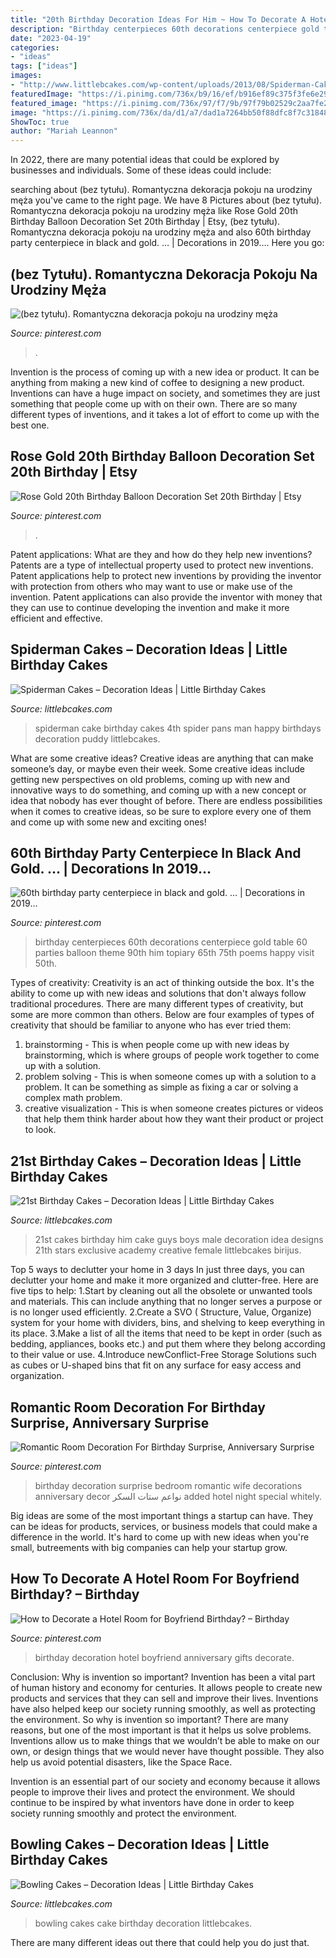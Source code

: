 ```yaml
---
title: "20th Birthday Decoration Ideas For Him ~ How To Decorate A Hotel Room For Boyfriend Birthday? – Birthday"
description: "Birthday centerpieces 60th decorations centerpiece gold table 60 parties balloon theme 90th him topiary 65th 75th poems happy visit 50th"
date: "2023-04-19"
categories:
- "ideas"
tags: ["ideas"]
images:
- "http://www.littlebcakes.com/wp-content/uploads/2013/08/Spiderman-Cake-Pans.jpg"
featuredImage: "https://i.pinimg.com/736x/b9/16/ef/b916ef89c375f3fe6e29d0292a38a90c.jpg"
featured_image: "https://i.pinimg.com/736x/97/f7/9b/97f79b02529c2aa7fe2c0f6ec5b4ecc0.jpg"
image: "https://i.pinimg.com/736x/da/d1/a7/dad1a7264bb50f88dfc8f7c318482ccb--birthday-party-centerpieces--birthday-party-ideas.jpg?b=t"
ShowToc: true
author: "Mariah Leannon"
---
```



In 2022, there are many potential ideas that could be explored by businesses and individuals. Some of these ideas could include: 

	

		
searching about (bez tytułu). Romantyczna dekoracja pokoju na urodziny męża you've came to the right page. We have 8 Pictures about (bez tytułu). Romantyczna dekoracja pokoju na urodziny męża like Rose Gold 20th Birthday Balloon Decoration Set 20th Birthday | Etsy, (bez tytułu). Romantyczna dekoracja pokoju na urodziny męża and also 60th birthday party centerpiece in black and gold. … | Decorations in 2019…. Here you go:
		
    
## (bez Tytułu). Romantyczna Dekoracja Pokoju Na Urodziny Męża

<img loading=lazy src="https://i.pinimg.com/736x/11/fb/ae/11fbaef8ff4521193a2d6e22d6aea278.jpg" onerror="this.onerror=null;this.src='https://tse3.mm.bing.net/th?id=OIP.OSYP7rFir5WGosIUvvc6QQHaJ3&amp;pid=15.1';" alt="(bez tytułu). Romantyczna dekoracja pokoju na urodziny męża">

_Source: pinterest.com_

>. 

	

Invention is the process of coming up with a new idea or product. It can be anything from making a new kind of coffee to designing a new product. Inventions can have a huge impact on society, and sometimes they are just something that people come up with on their own. There are so many different types of inventions, and it takes a lot of effort to come up with the best one.

    
## Rose Gold 20th Birthday Balloon Decoration Set 20th Birthday | Etsy

<img loading=lazy src="https://i.pinimg.com/736x/b9/16/ef/b916ef89c375f3fe6e29d0292a38a90c.jpg" onerror="this.onerror=null;this.src='https://tse2.mm.bing.net/th?id=OIP.eV2rZI4fatjkn2E0muhGAgHaHa&amp;pid=15.1';" alt="Rose Gold 20th Birthday Balloon Decoration Set 20th Birthday | Etsy">

_Source: pinterest.com_

>. 

	

Patent applications: What are they and how do they help new inventions?
Patents are a type of intellectual property used to protect new inventions. Patent applications help to protect new inventions by providing the inventor with protection from others who may want to use or make use of the invention. Patent applications can also provide the inventor with money that they can use to continue developing the invention and make it more efficient and effective.

    
## Spiderman Cakes – Decoration Ideas | Little Birthday Cakes

<img loading=lazy src="http://www.littlebcakes.com/wp-content/uploads/2013/08/Spiderman-Cake-Pans.jpg" onerror="this.onerror=null;this.src='https://tse3.mm.bing.net/th?id=OIP.-_z-ohoCwddKZnTlOgULfgHaF9&amp;pid=15.1';" alt="Spiderman Cakes – Decoration Ideas | Little Birthday Cakes">

_Source: littlebcakes.com_

>spiderman cake birthday cakes 4th spider pans man happy birthdays decoration puddy littlebcakes. 

	

What are some creative ideas?
Creative ideas are anything that can make someone’s day, or maybe even their week. Some creative ideas include getting new perspectives on old problems, coming up with new and innovative ways to do something, and coming up with a new concept or idea that nobody has ever thought of before. There are endless possibilities when it comes to creative ideas, so be sure to explore every one of them and come up with some new and exciting ones!

    
## 60th Birthday Party Centerpiece In Black And Gold. … | Decorations In 2019…

<img loading=lazy src="https://i.pinimg.com/736x/da/d1/a7/dad1a7264bb50f88dfc8f7c318482ccb--birthday-party-centerpieces--birthday-party-ideas.jpg?b=t" onerror="this.onerror=null;this.src='https://tse2.mm.bing.net/th?id=OIP.xPtTIbdBwlTGBSbmGDAZ1QHaJ4&amp;pid=15.1';" alt="60th birthday party centerpiece in black and gold. … | Decorations in 2019…">

_Source: pinterest.com_

>birthday centerpieces 60th decorations centerpiece gold table 60 parties balloon theme 90th him topiary 65th 75th poems happy visit 50th. 

	

Types of creativity:
Creativity is an act of thinking outside the box. It's the ability to come up with new ideas and solutions that don't always follow traditional procedures. 
There are many different types of creativity, but some are more common than others. Below are four examples of types of creativity that should be familiar to anyone who has ever tried them: 

1) brainstorming - This is when people come up with new ideas by brainstorming, which is where groups of people work together to come up with a solution.
2) problem solving - This is when someone comes up with a solution to a problem. It can be something as simple as fixing a car or solving a complex math problem.
3) creative visualization - This is when someone creates pictures or videos that help them think harder about how they want their product or project to look.

    
## 21st Birthday Cakes – Decoration Ideas | Little Birthday Cakes

<img loading=lazy src="http://www.littlebcakes.com/wp-content/uploads/2014/02/21st-Birthday-Cakes-Ideas-1024x768.jpg" onerror="this.onerror=null;this.src='https://tse4.mm.bing.net/th?id=OIP.HsSGV4GfjytRJmGV4J7c_QHaFj&amp;pid=15.1';" alt="21st Birthday Cakes – Decoration Ideas | Little Birthday Cakes">

_Source: littlebcakes.com_

>21st cakes birthday him cake guys boys male decoration idea designs 21th stars exclusive academy creative female littlebcakes birijus. 

	

Top 5 ways to declutter your home in 3 days
In just three days, you can declutter your home and make it more organized and clutter-free. Here are five tips to help:
1.Start by cleaning out all the obsolete or unwanted tools and materials. This can include anything that no longer serves a purpose or is no longer used efficiently.
2.Create a SVO ( Structure, Value, Organize) system for your home with dividers, bins, and shelving to keep everything in its place.
3.Make a list of all the items that need to be kept in order (such as bedding, appliances, books etc.) and put them where they belong according to their value or use.
4.Introduce newConflict-Free Storage Solutions such as cubes or U-shaped bins that fit on any surface for easy access and organization.      
    
## Romantic Room Decoration For Birthday Surprise, Anniversary Surprise

<img loading=lazy src="https://i.pinimg.com/736x/97/f7/9b/97f79b02529c2aa7fe2c0f6ec5b4ecc0.jpg" onerror="this.onerror=null;this.src='https://tse4.mm.bing.net/th?id=OIP.-EzfxDDtFY-oGR6U-_s_igHaJ4&amp;pid=15.1';" alt="Romantic Room Decoration For Birthday Surprise, Anniversary Surprise">

_Source: pinterest.com_

>birthday decoration surprise bedroom romantic wife decorations anniversary decor نواعم ستات السكر added hotel night special whitely. 

	

Big ideas are some of the most important things a startup can have. They can be ideas for products, services, or business models that could make a difference in the world. It's hard to come up with new ideas when you're small, butreements with big companies can help your startup grow.

    
## How To Decorate A Hotel Room For Boyfriend Birthday? – Birthday

<img loading=lazy src="https://i.pinimg.com/736x/22/bc/80/22bc809a212866143455d2d468458278.jpg?b=t" onerror="this.onerror=null;this.src='https://tse2.mm.bing.net/th?id=OIP.QQNzrcFvAF_LsYLEkf-9_AHaJ3&amp;pid=15.1';" alt="How to Decorate a Hotel Room for Boyfriend Birthday? – Birthday">

_Source: pinterest.com_

>birthday decoration hotel boyfriend anniversary gifts decorate. 

	

Conclusion: Why is invention so important?
Invention has been a vital part of human history and economy for centuries. It allows people to create new products and services that they can sell and improve their lives. Inventions have also helped keep our society running smoothly, as well as protecting the environment.
So why is invention so important? There are many reasons, but one of the most important is that it helps us solve problems. Inventions allow us to make things that we wouldn’t be able to make on our own, or design things that we would never have thought possible. They also help us avoid potential disasters, like the Space Race.

 Invention is an essential part of our society and economy because it allows people to improve their lives and protect the environment. We should continue to be inspired by what inventors have done in order to keep society running smoothly and protect the environment.

    
## Bowling Cakes – Decoration Ideas | Little Birthday Cakes

<img loading=lazy src="http://www.littlebcakes.com/wp-content/uploads/2014/01/Bowling-Cakes-Pictures.jpg" onerror="this.onerror=null;this.src='https://tse1.mm.bing.net/th?id=OIP.5_vIGkXHRHwtFAr5SDXHbAHaJ4&amp;pid=15.1';" alt="Bowling Cakes – Decoration Ideas | Little Birthday Cakes">

_Source: littlebcakes.com_

>bowling cakes cake birthday decoration littlebcakes. 

	

There are many different ideas out there that could help you do just that.

